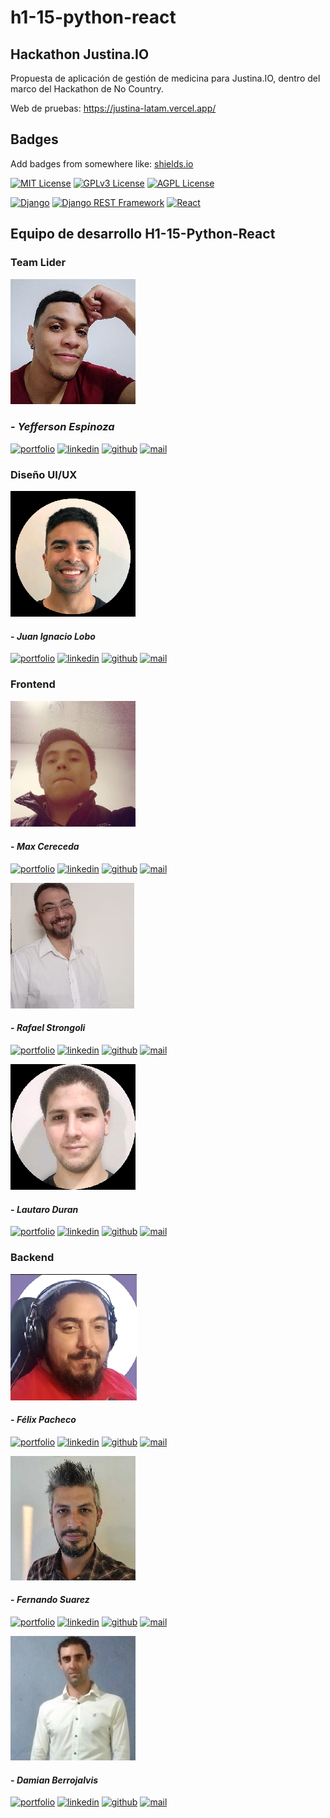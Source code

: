 # h1-15-python-react

## Hackathon Justina.IO

Propuesta de aplicación de gestión de medicina para Justina.IO, dentro del marco del Hackathon de No Country.

Web de pruebas: https://justina-latam.vercel.app/

## Badges

Add badges from somewhere like: [shields.io](https://shields.io/)

[![MIT License](https://img.shields.io/badge/License-MIT-green.svg)](https://choosealicense.com/licenses/mit/)
[![GPLv3 License](https://img.shields.io/badge/License-GPL%20v3-yellow.svg)](https://opensource.org/licenses/)
[![AGPL License](https://img.shields.io/badge/license-AGPL-blue.svg)](http://www.gnu.org/licenses/agpl-3.0)

[![Django](https://img.shields.io/badge/Django-5.0.3-blue.svg)](https://www.djangoproject.com/)
[![Django REST Framework](https://img.shields.io/badge/Django%20REST%20Framework-v3.15.1-orange.svg)](https://www.django-rest-framework.org/)
[![React](https://img.shields.io/badge/React-18.2.0-blue.svg)](https://reactjs.org/)

## Equipo de desarrollo H1-15-Python-React

### Team Lider

![Yefferson Espinoza](images/yefferson_espinoza.png)

### - _Yefferson Espinoza_

[![portfolio](https://img.shields.io/badge/my_portfolio-grey?style=flat&logo=ko-fi&logoColor=white)]()
[![linkedin](https://img.shields.io/badge/linkedin-0A66C2?style=flat&logo=linkedin&logoColor=white)](https://www.linkedin.com/in/espinozayeff/)
[![github](https://img.shields.io/badge/github-grey?style=flat&logo=github&logoColor=white)](https://github.com/espinozayff)
[![mail](https://img.shields.io/badge/Gmail-D14836?style=flat&logo=gmail&logoColor=white)](mailto:espinozayeff@gmail.com)

### Diseño UI/UX

![Juan Lobo](images/juan_lobo.png)

#### - _Juan Ignacio Lobo_

[![portfolio](https://img.shields.io/badge/my_portfolio-grey?style=flat&logo=ko-fi&logoColor=white)](https://juanignaciolobo.myportfolio.com/)
[![linkedin](https://img.shields.io/badge/linkedin-0A66C2?style=flat&logo=linkedin&logoColor=white)](https://www.linkedin.com/in/juaniglobo/)
[![github](https://img.shields.io/badge/github-grey?style=flat&logo=github&logoColor=white)]()
[![mail](https://img.shields.io/badge/Gmail-D14836?style=flat&logo=gmail&logoColor=white)](mailto:juanignaciolobo97@gmail.com)


### Frontend

![Max Cereceda](images/max_cereceda.png)

#### - _Max Cereceda_

[![portfolio](https://img.shields.io/badge/my_portfolio-grey?style=flat&logo=ko-fi&logoColor=white)](https://max-cereceda.vercel.app/)
[![linkedin](https://img.shields.io/badge/linkedin-0A66C2?style=flat&logo=linkedin&logoColor=white)](https://www.linkedin.com/in/maxcereceda/)
[![github](https://img.shields.io/badge/github-grey?style=flat&logo=github&logoColor=white)](https://github.com/cereceda1991)
[![mail](https://img.shields.io/badge/Gmail-D14836?style=flat&logo=gmail&logoColor=white)](mailto:cereceda1991@gmail.com)

![Rafael Strongoli](images/rafael_strongoli.png)

#### - _Rafael Strongoli_

[![portfolio](https://img.shields.io/badge/my_portfolio-grey?style=flat&logo=ko-fi&logoColor=white)](https://strongoli-portfolio.vercel.app/)
[![linkedin](https://img.shields.io/badge/linkedin-0A66C2?style=flat&logo=linkedin&logoColor=white)](https://www.linkedin.com/in/rafael-strongoli/)
[![github](https://img.shields.io/badge/github-grey?style=flat&logo=github&logoColor=white)](https://github.com/rafaric)
[![mail](https://img.shields.io/badge/Gmail-D14836?style=flat&logo=gmail&logoColor=white)](mailto:rafaelstrongoli@gmail.com)

![Lautaro Duran](images/lautaro_duran.png)

#### - _Lautaro Duran_

[![portfolio](https://img.shields.io/badge/my_portfolio-grey?style=flat&logo=ko-fi&logoColor=white)](https://lautaro-duran.netlify.app/)
[![linkedin](https://img.shields.io/badge/linkedin-0A66C2?style=flat&logo=linkedin&logoColor=white)](https://www.linkedin.com/in/lautaro-duran/)
[![github](https://img.shields.io/badge/github-grey?style=flat&logo=github&logoColor=white)](https://github.com/LautaroLD)
[![mail](https://img.shields.io/badge/Gmail-D14836?style=flat&logo=gmail&logoColor=white)](mailto:duranlautarogabriel@gmail.com)


### Backend

![Félix Pacheco](images/felix_pacheco.png)

#### - _Félix Pacheco_

[![portfolio](https://img.shields.io/badge/my_portfolio-grey?style=flat&logo=ko-fi&logoColor=white)](https://porfolio-rho-azure.vercel.app/)
[![linkedin](https://img.shields.io/badge/linkedin-0A66C2?style=flat&logo=linkedin&logoColor=white)](https://www.linkedin.com/in/felix-pacheco-lobos/)
[![github](https://img.shields.io/badge/github-grey?style=flat&logo=github&logoColor=white)](https://www.github.com/Thoraker)
[![mail](https://img.shields.io/badge/Gmail-D14836?style=flat&logo=gmail&logoColor=white)](mailto:thoraker.dev@gmail.com)

![Fernando Suarez](images/fernando_suarez.png)

#### - _Fernando Suarez_

[![portfolio](https://img.shields.io/badge/my_portfolio-grey?style=flat&logo=ko-fi&logoColor=white)](https://my-portfolio-fernando-suarez.netlify.app/)
[![linkedin](https://img.shields.io/badge/linkedin-0A66C2?style=flat&logo=linkedin&logoColor=white)](https://www.linkedin.com/in/fernandogabrielsuarez/)
[![github](https://img.shields.io/badge/github-grey?style=flat&logo=github&logoColor=white)](https://www.github.com/fer-gab-sua)
[![mail](https://img.shields.io/badge/Gmail-D14836?style=flat&logo=gmail&logoColor=white)](mailto:fer.gab.sua@gmail.com)

![Damian Berrojalvis](images/damian_berrojalvis.png)

#### - _Damian Berrojalvis_

[![portfolio](https://img.shields.io/badge/my_portfolio-grey?style=flat&logo=ko-fi&logoColor=white)]()
[![linkedin](https://img.shields.io/badge/linkedin-0A66C2?style=flat&logo=linkedin&logoColor=white)](https://www.linkedin.com/in/dambedev/)
[![github](https://img.shields.io/badge/github-grey?style=flat&logo=github&logoColor=white)](https://www.github.com/DamBeDev)
[![mail](https://img.shields.io/badge/Gmail-D14836?style=flat&logo=gmail&logoColor=white)](mailto:d.berrojalvis@gmail.com)
